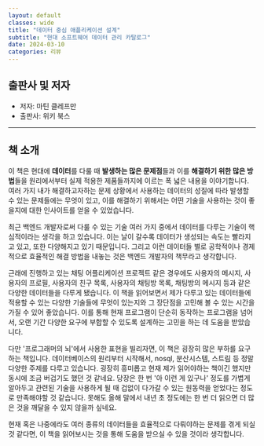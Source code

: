 ```yaml
---
layout: default
classes: wide
title: "데이터 중심 애플리케이션 설계"
subtitle: "현대 소프트웨어 데이터 관리 카탈로그"
date: 2024-03-10
categories: 리뷰
---
```


## 출판사 및 저자

* 저자: 마틴 클레프만
* 출판사: 위키 북스

---

## 책 소개

이 책은 현대에 **데이터**를 다룰 때 **발생하는 많은 문제점**들과 이를 **해결하기 위한 많은 방법**들을 원리에서부터 실제 적용한 제품들까지에 이르는 폭 넓은 내용을 이야기합니다. 여러 가지 내가 해결하고자하는 문제 상황에서 사용하는 데이터의 성질에 따라 발생할 수 있는 문제들에는 무엇이 있고, 이를 해결하기 위해서는 어떤 기술을 사용하는 것이 좋을지에 대한 인사이트를 얻을 수 있었습니다.

최근 백엔드 개발자로써 다룰 수 있는 기술 여러 가지 중에서 데이터를 다루는 기술이 핵심적이라는 생각을 하고 있습니다. 이는 날이 갈수록 데이터가 생성되는 속도는 빨라지고 있고, 또한 다양해지고 있기 때문입니다. 그리고 이런 데이터들 별로 공학적이나 경제적으로 효율적인 해결 방법을 내놓는 것은 백엔드 개발자의 책무라고 생각합니다.

근래에 진행하고 있는 채팅 어플리케이션 프로젝트 같은 경우에도 사용자의 메시지, 사용자의 프로필, 사용자의 친구 목록, 사용자의 채팅방 목록, 채팅방의 메시지 등과 같은 다양한 데이터들을 다루게 됐습니다. 이 책을 읽어보면서 제가 다루고 있는 데이터들에 적용할 수 있는 다양한 기술들에 무엇이 있는지와 그 장단점을 고민해 볼 수 있는 시간을 가질 수 있어 좋았습니다. 이를 통해 현재 프로그램이 단순히 동작하는 프로그램을 넘어서, 오랜 기간 다양한 요구에 부합할 수 있도록 설계하는 고민을 하는 데 도움을 받았습니다.

다만 '프로그래머의 뇌'에서 사용한 표현을 빌리자면, 이 책은 굉장히 많은 부하를 요구하는 책입니다. 데이터베이스의 원리부터 시작해서, nosql, 분산시스템, 스트림 등 정말 다양한 주제를 다루고 있습니다. 굉장히 흥미롭고 현재 제가 읽어야하는 책이긴 했지만 동시에 조금 버겁기도 했던 것 같네요. 당장은 한 번 '아 이런 게 있구나' 정도를 가볍게 알아두고 관련된 기술을 사용하게 될 때 겁없이 다가갈 수 있는 원동력을 얻었다는 정도로 만족해야할 것 같습니다. 못해도 올해 말에서 내년 초 정도에는 한 번 더 읽으면 더 많은 것을 깨달을 수 있지 않을까 싶네요.

현재 혹은 나중에라도 여러 종류의 데이터들을 효율적으로 다뤄야하는 문제를 겪게 되실 것 같다면, 이 책을 읽어보시는 것을 통해 도움을 받으실 수 있을 것이라 생각합니다.